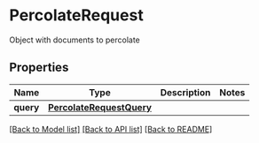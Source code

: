 # PercolateRequest

Object with documents to percolate
## Properties
Name | Type | Description | Notes
------------ | ------------- | ------------- | -------------
**query** | [**PercolateRequestQuery**](PercolateRequestQuery.md) |  | 

[[Back to Model list]](../README.md#documentation-for-models) [[Back to API list]](../README.md#documentation-for-api-endpoints) [[Back to README]](../README.md)


